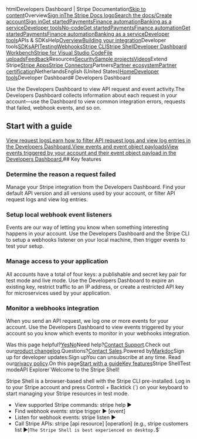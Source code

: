 htmlDevelopers Dashboard | Stripe Documentation[Skip to content](#main-content)Overview[Sign in](https://dashboard.stripe.com/login?redirect=https%3A%2F%2Fdocs.stripe.com%2Fdevelopment%2Fdashboard)[The Stripe Docs logo](/)[Search the docs/](#)[Create account](https://dashboard.stripe.com/register)[Sign in](https://dashboard.stripe.com/login?redirect=https%3A%2F%2Fdocs.stripe.com%2Fdevelopment%2Fdashboard)[Get started](/get-started)[Payments](/payments)[Finance automation](/finance-automation)[Banking as a service](/financial-services)[Developer tools](/development)[No-code](/no-code)[Get started](/get-started)[Payments](/payments)[Finance automation](/finance-automation)[](#)[Get started](/get-started)[Payments](/payments)[Finance automation](/finance-automation)[Banking as a service](/financial-services)[Developer tools](/development)[](#)APIs & SDKsHelp[Overview](/docs/development)[Building your integration](#)Developer tools[SDKs](#)[API](#)[Testing](#)[Webhooks](#)[Stripe CLI](#)[Stripe Shell](#)[Developer Dashboard](#)
[Workbench](#)[Stripe for Visual Studio Code](/docs/stripe-vscode)[File uploads](/docs/file-upload)[Feedback](/docs/dev-tools-csat)Resources[Security](#)[Sample projects](#)[Videos](#)Extend Stripe[Stripe Apps](#)[Stripe Connectors](#)Partners[Partner ecosystem](/docs/partners)[Partner certification](/docs/partners/training-and-certification)NetherlandsEnglish (United States)[](#)[](#)[Home](/docs)[Developer tools](/docs/development)Developer Dashboard# Developers Dashboard

Use the Developers Dashboard to view API request and event activity.The Developers Dashboard collects information about each request in your account—use the Dashboard to view common integration errors, requests that failed, webhook events, and so on.

## Start with a guide

[View request logsLearn how to filter API request logs and view log entries in the Developers Dashboard.](/docs/development/dashboard/request-logs)[View events and event object payloadsView events triggered by your account and their event object payload in the Developers Dashboard.](/docs/development/dashboard/events)## Key features

### Determine the reason a request failed

Manage your Stripe integration from the Developers Dashboard. Find your default API version and all versions used by your account, or filter API request logs and view log entries.

### Setup local webhook event listeners

Events are our way of letting you know when something interesting happens in your account. Use the Developers Dashboard and the Stripe CLI to setup a webhooks listener on your local machine, then trigger events to test your setup.

### Manage access to your application

All accounts have a total of four keys: a publishable and secret key pair for test mode and live mode. Use the Developers Dashboard to expire an existing key, restrict traffic to an IP address, or create a restricted API key for microservices used by your application.

### Monitor a webhooks integration

When you send an API request, we log one or more events for your account. Use the Developers Dashboard to view events triggered by your account so you know which events to monitor in your webhooks integration.

Was this page helpful?[Yes](#)[No](#)Need help?[Contact Support](https://support.stripe.com/).Check out our[product changelog](https://stripe.com/blog/changelog).Questions?[Contact Sales](https://stripe.com/contact/sales).Powered by[Markdoc](https://markdoc.dev)Sign up for developer updates:Sign upYou can unsubscribe at any time. Read our[privacy policy](https://stripe.com/privacy).On this page[Start with a guide](#start-with-a-guide)[Key features](#key-features)Stripe ShellTest modeAPI Explorer[](https://stripe.com/docs/stripe-cli#install)`Welcome to the Stripe Shell!

Stripe Shell is a browser-based shell with the Stripe CLI pre-installed. Log in to your
Stripe account and press Control + Backtick (`) on your keyboard to start managing your Stripe
resources in test mode.

- View supported Stripe commands: stripe help ▶️
- Find webhook events: stripe trigger ▶️ [event]
- Listen for webhook events: stripe listen ▶
- Call Stripe APIs: stripe [api resource] [operation] (e.g., stripe customers list ▶️)`The Stripe Shell is best experienced on desktop.`$`